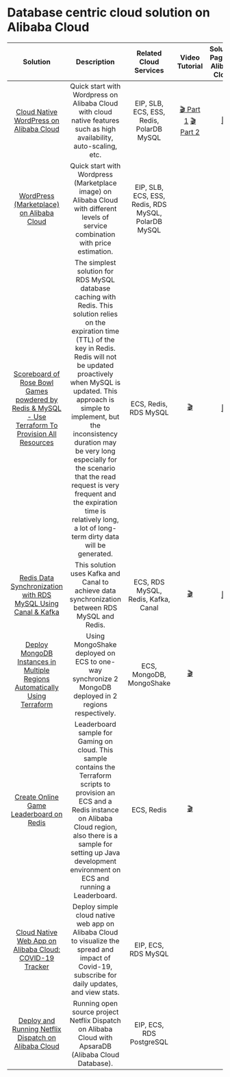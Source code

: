# Database centric cloud solution on Alibaba Cloud

| Solution | Description | Related Cloud Services | Video Tutorial | Solution Page on Alibaba Cloud |
| :------: | :---------: | :--------------------: | :------------: | :----------------------------: |
| [Cloud Native WordPress on Alibaba Cloud](https://github.com/alibabacloud-howto/solution-cloud-native-web-hosting) | Quick start with Wordpress on Alibaba Cloud with cloud native features such as high availability, auto-scaling, etc. | EIP, SLB, ECS, ESS, Redis, PolarDB MySQL | [:clapper: Part 1](https://www.youtube.com/watch?v=TnWaGHBxPuw) [:clapper: Part 2](https://www.youtube.com/watch?v=POQ_nxjnIYM) | [:beginner:](https://www.alibabacloud.com/architecture/solution-implementation/building-auto-scaling-wordpress-website-on-alibaba-cloud) |
| [WordPress (Marketplace) on Alibaba Cloud](https://github.com/alibabacloud-howto/solution-marketplace-wordpress) | Quick start with Wordpress (Marketplace image) on Alibaba Cloud with different levels of service combination with price estimation. | EIP, SLB, ECS, ESS, Redis, RDS MySQL, PolarDB MySQL |  |  |
| [Scoreboard of Rose Bowl Games powdered by Redis & MySQL - Use Terraform To Provision All Resources](https://github.com/alibabacloud-howto/solution-mysql-redis-cache-simple) | The simplest solution for RDS MySQL database caching with Redis. This solution relies on the expiration time (TTL) of the key in Redis. Redis will not be updated proactively when MySQL is updated. This approach is simple to implement, but the inconsistency duration may be very long especially for the scenario that the read request is very frequent and the expiration time is relatively long, a lot of long-term dirty data will be generated. | ECS, Redis, RDS MySQL | [:clapper:](https://www.youtube.com/watch?v=POQ_nxjnIYM) | [:beginner:](https://www.alibabacloud.com/architecture/solution-mysql-redis-cache-simple) |
| [Redis Data Synchronization with RDS MySQL Using Canal & Kafka](https://github.com/alibabacloud-howto/solution-mysql-redis-canal-kafka-sync) | This solution uses Kafka and Canal to achieve data synchronization between RDS MySQL and Redis. | ECS, RDS MySQL, Redis, Kafka, Canal | [:clapper:](https://www.youtube.com/watch?v=O-GoA6182mI) | [:beginner:](https://www.alibabacloud.com/architecture/solution-mysql-redis-canal-kafka-sync) |
| [Deploy MongoDB Instances in Multiple Regions Automatically Using Terraform](https://github.com/alibabacloud-howto/solution-mongodb-multiregion-sync) | Using MongoShake deployed on ECS to one-way synchronize 2 MongoDB deployed in 2 regions respectively. | ECS, MongoDB, MongoShake | [:clapper:](https://www.youtube.com/watch?v=k6zUZcw6CU4) | |
| [Create Online Game Leaderboard on Redis](https://github.com/alibabacloud-howto/solution-online-leaderboard-redis) | Leaderboard sample for Gaming on cloud. This sample contains the Terraform scripts to provision an ECS and a Redis instance on Alibaba Cloud region, also there is a sample for setting up Java development environment on ECS and running a Leaderboard. | ECS, Redis | [:clapper:](https://www.youtube.com/watch?v=LMsMqYz9ik8) | |
| [Cloud Native Web App on Alibaba Cloud: COVID-19 Tracker](https://github.com/alibabacloud-howto/solution-covid19-tracker) | Deploy simple cloud native web app on Alibaba Cloud to visualize the spread and impact of Covid-19, subscribe for daily updates, and view stats. | EIP, ECS, RDS MySQL | | |
| [Deploy and Running Netflix Dispatch on Alibaba Cloud](https://github.com/alibabacloud-howto/opensource_with_apsaradb/tree/main/netflix_dispatch) | Running open source project Netflix Dispatch on Alibaba Cloud with ApsaraDB (Alibaba Cloud Database). | EIP, ECS, RDS PostgreSQL | | |